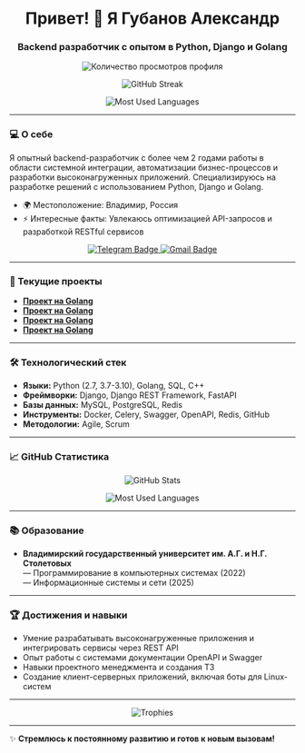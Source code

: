 <h1 align="center">Привет! 👋 Я Губанов Александр</h1>
<h3 align="center">Backend разработчик с опытом в Python, Django и Golang</h3>

<p align="center">
  <img src="https://komarev.com/ghpvc/?username=ako10sei&style=flat-square&color=blue" alt="Количество просмотров профиля" />
</p>

<p align="center">
  <img src="https://github-readme-streak-stats.herokuapp.com/?user=ako10sei&theme=radical" alt="GitHub Streak" />
</p>

<p align="center">
  <img src="https://github-readme-stats.vercel.app/api/top-langs/?username=ako10sei&layout=compact&theme=radical" alt="Most Used Languages" />
</p>

---

### 💻 О себе
Я опытный backend-разработчик с более чем 2 годами работы в области системной интеграции, автоматизации бизнес-процессов и разработки высоконагруженных приложений. Специализируюсь на разработке решений с использованием Python, Django и Golang.

- 🌍 Местоположение: Владимир, Россия
- ⚡ Интересные факты: Увлекаюсь оптимизацией API-запросов и разработкой RESTful сервисов

<p align="center">
  <a href="https://t.me/akkkotensssei">
    <img src="https://img.shields.io/badge/-Telegram-2CA5E0?style=flat&logo=telegram&logoColor=white" alt="Telegram Badge" />
  </a>
  <a href="mailto:sashalom666@gmail.com">
    <img src="https://img.shields.io/badge/-Gmail-D14836?style=flat&logo=gmail&logoColor=white" alt="Gmail Badge" />
  </a>
</p>

---

### 🚀 Текущие проекты
- **[Проект на Golang](https://github.com/ako10sei/goHTTP)**
- **[Проект на Golang](https://github.com/ako10sei/updateDataService)**
- **[Проект на Golang](https://github.com/ako10sei/GolangBaseTemplate)**
- **[Проект на Golang](https://github.com/ako10sei/RESTFullGolang)** 

---

### 🛠️ Технологический стек
- **Языки:** Python (2.7, 3.7-3.10), Golang, SQL, C++
- **Фреймворки:** Django, Django REST Framework, FastAPI
- **Базы данных:** MySQL, PostgreSQL, Redis
- **Инструменты:** Docker, Celery, Swagger, OpenAPI, Redis, GitHub
- **Методологии:** Agile, Scrum

---

### 📈 GitHub Статистика
<p align="center">
  <img src="https://github-readme-stats.vercel.app/api?username=ako10sei&show_icons=true&theme=radical" alt="GitHub Stats" />
</p>

<p align="center">
  <img src="https://github-readme-stats.vercel.app/api/top-langs/?username=ako10sei&layout=compact&theme=radical" alt="Most Used Languages" />
</p>

---

### 📚 Образование
- **Владимирский государственный университет им. А.Г. и Н.Г. Столетовых**  
  — Программирование в компьютерных системах (2022)  
  — Информационные системы и сети (2025)

---

### 🏆 Достижения и навыки
- Умение разрабатывать высоконагруженные приложения и интегрировать сервисы через REST API
- Опыт работы с системами документации OpenAPI и Swagger
- Навыки проектного менеджмента и создания ТЗ
- Создание клиент-серверных приложений, включая боты для Linux-систем

---

<p align="center">
  <img src="https://github-profile-trophy.vercel.app/?username=ako10sei&theme=darkhub&column=3&margin-w=15&margin-h=15" alt="Trophies" />
</p>

---

✨ **Стремлюсь к постоянному развитию и готов к новым вызовам!**
